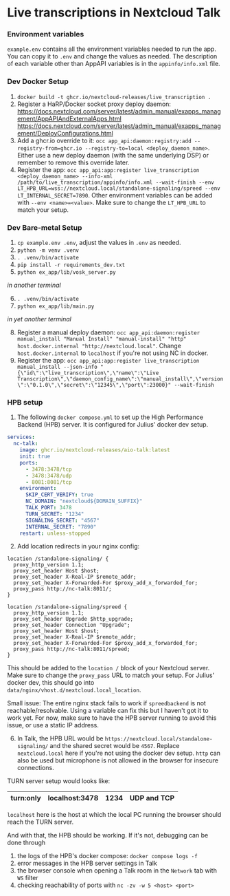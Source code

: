 <!--
  - SPDX-FileCopyrightText: 2025 Nextcloud GmbH and Nextcloud contributors
  - SPDX-License-Identifier: AGPL-3.0-or-later
-->
# Live transcriptions in Nextcloud Talk

### Environment variables

`example.env` contains all the environment variables needed to run the app. You can copy it to `.env` and change the values as needed.
The description of each variable other than AppAPI variables is in the `appinfo/info.xml` file.

### Dev Docker Setup

1. `docker build -t ghcr.io/nextcloud-releases/live_transcription .`
2. Register a HaRP/Docker socket proxy deploy daemon:
   https://docs.nextcloud.com/server/latest/admin_manual/exapps_management/AppAPIAndExternalApps.html
   https://docs.nextcloud.com/server/latest/admin_manual/exapps_management/DeployConfigurations.html
3. Add a ghcr.io override to it: `occ app_api:daemon:registry:add --registry-from=ghcr.io --registry-to=local <deploy_daemon_name>`. Either use a new deploy daemon (with the same underlying DSP) or remember to remove this override later.
4. Register the app: `occ app_api:app:register live_transcription <deploy_daemon_name> --info-xml /path/to/live_transcription/appinfo/info.xml --wait-finish --env LT_HPB_URL=wss://nextcloud.local/standalone-signaling/spreed --env LT_INTERNAL_SECRET=7890`. Other environment variables can be added with `--env <name>=<value>`. Make sure to change the `LT_HPB_URL` to match your setup.

### Dev Bare-metal Setup

1. `cp example.env .env`, adjust the values in `.env` as needed.
2. `python -m venv .venv`
3. `. .venv/bin/activate`
4. `pip install -r requirements_dev.txt`
5. `python ex_app/lib/vosk_server.py`

_in another terminal_

6. `. .venv/bin/activate`
7. `python ex_app/lib/main.py`

_in yet another terminal_

8. Register a manual deploy daemon: `occ app_api:daemon:register manual_install "Manual Install" "manual-install" "http" host.docker.internal "http://nextcloud.local"`. Change `host.docker.internal` to `localhost` if you're not using NC in docker.
9. Register the app: `occ app_api:app:register live_transcription manual_install --json-info "{\"id\":\"live_transcription\",\"name\":\"Live Transcription\",\"daemon_config_name\":\"manual_install\",\"version\":\"0.1.0\",\"secret\":\"12345\",\"port\":23000}" --wait-finish`

### HPB setup

1. The following `docker compose.yml` to set up the High Performance Backend (HPB) server. It is configured for Julius' docker dev setup.

```yaml
services:
  nc-talk:
    image: ghcr.io/nextcloud-releases/aio-talk:latest
    init: true
    ports:
      - 3478:3478/tcp
      - 3478:3478/udp
      - 8081:8081/tcp
    environment:
      SKIP_CERT_VERIFY: true
      NC_DOMAIN: "nextcloud${DOMAIN_SUFFIX}"
      TALK_PORT: 3478
      TURN_SECRET: "1234"
      SIGNALING_SECRET: "4567"
      INTERNAL_SECRET: "7890"
    restart: unless-stopped
```

2. Add location redirects in your nginx config:

```nginx
location /standalone-signaling/ {
  proxy_http_version 1.1;
  proxy_set_header Host $host;
  proxy_set_header X-Real-IP $remote_addr;
  proxy_set_header X-Forwarded-For $proxy_add_x_forwarded_for;
  proxy_pass http://nc-talk:8011/;
}

location /standalone-signaling/spreed {
  proxy_http_version 1.1;
  proxy_set_header Upgrade $http_upgrade;
  proxy_set_header Connection "Upgrade";
  proxy_set_header Host $host;
  proxy_set_header X-Real-IP $remote_addr;
  proxy_set_header X-Forwarded-For $proxy_add_x_forwarded_for;
  proxy_pass http://nc-talk:8011/spreed;
}
```

This should be added to the `location /` block of your Nextcloud server. Make sure to change the `proxy_pass` URL to match your setup.
For Julius' docker dev, this should go into `data/nginx/vhost.d/nextcloud.local_location`.

Small issue: The entire nginx stack fails to work if `spreedbackend` is not reachable/resolvable. Using a variable can fix this but I haven't got it to work yet. For now, make sure to have the HPB server running to avoid this issue, or use a static IP address.

6. In Talk, the HPB URL would be `https://nextcloud.local/standalone-signaling/` and the shared secret would be `4567`. Replace `nextcloud.local` here if you're not using the docker dev setup. `http` can also be used but microphone is not allowed in the browser for insecure connections.

TURN server setup would looks like:

|turn:only|localhost:3478|1234|UDP and TCP|
|-|-|-|-|

`localhost` here is the host at which the local PC running the browser should reach the TURN server.

And with that, the HPB should be working.
If it's not, debugging can be done through
1. the logs of the HPB's docker compose: `docker compose logs -f`
2. error messages in the HPB server settings in Talk
3. the browser console when opening a Talk room in the `Network` tab with `WS` filter
4. checking reachability of ports with `nc -zv -w 5 <host> <port>`
